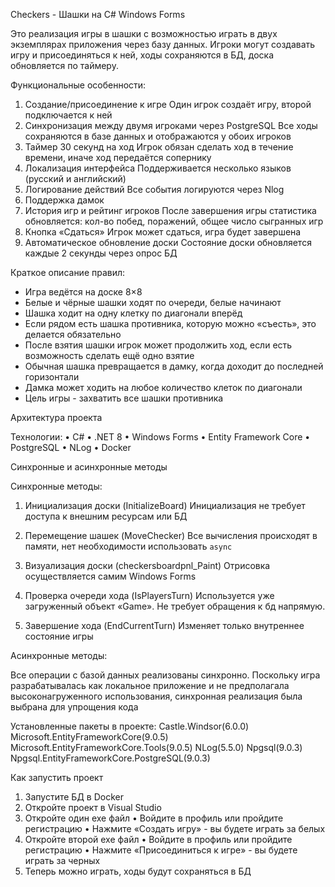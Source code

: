 Checkers - Шашки на C# Windows Forms

Это реализация игры в шашки с возможностью играть в двух экземплярах приложения через базу данных. Игроки могут создавать игру и присоединяться к ней, ходы сохраняются в БД, доска обновляется по таймеру.

Функциональные особенности:
1. Создание/присоединение к игре
      Один игрок создаёт игру, второй подключается к ней
2. Синхронизация между двумя игроками через PostgreSQL
	Все ходы сохраняются в базе данных и отображаются у обоих игроков
3. Таймер 30 секунд на ход
	Игрок обязан сделать ход в течение времени, иначе ход передаётся сопернику
4. Локализация интерфейса
	Поддерживается несколько языков (русский и английский)
5. Логирование действий
 	Все события логируются через Nlog
6. Поддержка дамок
7. История игр и рейтинг игроков
 	После завершения игры статистика обновляется: кол-во побед, поражений, общее число сыгранных игр
8. Кнопка «Сдаться»
	Игрок может сдаться, игра будет завершена
9. Автоматическое обновление доски
	Состояние доски обновляется каждые 2 секунды через опрос БД

Краткое описание правил:
- Игра ведётся на доске 8×8
- Белые и чёрные шашки ходят по очереди, белые начинают
- Шашка ходит на одну клетку по диагонали вперёд
- Если рядом есть шашка противника, которую можно «съесть», это делается обязательно
- После взятия шашки игрок может продолжить ход, если есть возможность сделать ещё одно взятие
- Обычная шашка превращается в дамку, когда доходит до последней горизонтали
- Дамка может ходить на любое количество клеток по диагонали
- Цель игры - захватить все шашки противника 

Архитектура проекта

Технологии:
    • C#
    • .NET 8
    • Windows Forms
    • Entity Framework Core
    • PostgreSQL
    • NLog 
    • Docker 

Синхронные и асинхронные методы

Синхронные методы:

1. Инициализация доски (InitializeBoard)
Инициализация не требует доступа к внешним ресурсам или БД

2. Перемещение шашек (MoveChecker)
Все вычисления происходят в памяти, нет необходимости использовать `async`

3. Визуализация доски (checkersboardpnl_Paint)
Отрисовка осуществляется самим Windows Forms

4. Проверка очереди хода (IsPlayersTurn)
Используется уже загруженный объект «Game». Не требует обращения к бд напрямую.

5. Завершение хода (EndCurrentTurn)
Изменяет только внутреннее состояние игры

Асинхронные методы:

Все операции с базой данных реализованы синхронно. Поскольку игра разрабатывалась как локальное приложение и не предполагала высоконагруженного использования, синхронная реализация была выбрана для упрощения кода

Установленные пакеты в проекте:
Castle.Windsor(6.0.0)
Microsoft.EntityFrameworkCore(9.0.5)
Microsoft.EntityFrameworkCore.Tools(9.0.5)
NLog(5.5.0)
Npgsql(9.0.3)
Npgsql.EntityFrameworkCore.PostgreSQL(9.0.3)

Как запустить проект

1. Запустите БД в Docker
2. Откройте проект в Visual Studio
3. Откройте один exe файл
    • Войдите в профиль или пройдите регистрацию
    • Нажмите «Создать игру» - вы будете играть за белых
4. Откройте второй exe файл
    • Войдите в профиль или пройдите регистрацию
    • Нажмите «Присоединиться к игре» - вы будете играть за черных
5. Теперь можно играть, ходы будут сохраняться в БД 
